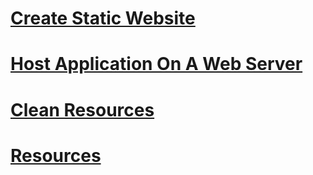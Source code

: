 # [Create Static Website](./resources/20200327234445.md)
# [Host Application On A Web Server](./resources/20200410185758.md)
# [Clean Resources](./resources/20200410205051.md)
# [Resources](./resources/20200412184344.md)
